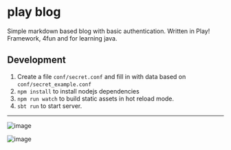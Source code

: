 # play blog
Simple markdown based blog with basic authentication. Written in Play! Framework, 4fun and for learning java.

## Development
1. Create a file `conf/secret.conf` and fill in with data based on `conf/secret_example.conf`
2. `npm install` to install nodejs dependencies
3. `npm run watch` to build static assets in hot reload mode.
4. `sbt run` to start server.

***

![image](https://raw.githubusercontent.com/damian14443/play-blog/master/screenshoots/screen1.png)

![image](https://raw.githubusercontent.com/damian14443/play-blog/master/screenshoots/screen2.png)